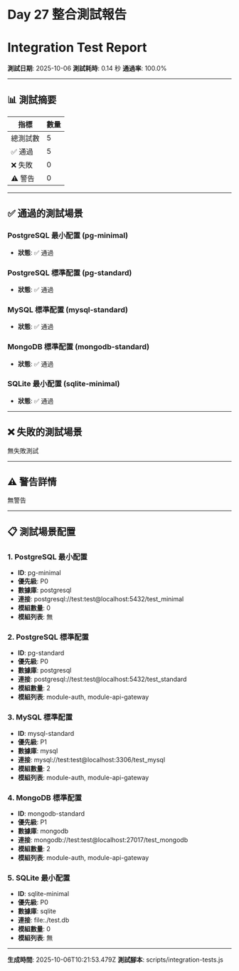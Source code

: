 # Day 27 整合測試報告
# Integration Test Report

**測試日期**: 2025-10-06
**測試耗時**: 0.14 秒
**通過率**: 100.0%

---

## 📊 測試摘要

| 指標 | 數量 |
|------|------|
| 總測試數 | 5 |
| ✅ 通過 | 5 |
| ❌ 失敗 | 0 |
| ⚠️  警告 | 0 |

---

## ✅ 通過的測試場景

### PostgreSQL 最小配置 (pg-minimal)
- **狀態**: ✅ 通過


### PostgreSQL 標準配置 (pg-standard)
- **狀態**: ✅ 通過


### MySQL 標準配置 (mysql-standard)
- **狀態**: ✅ 通過


### MongoDB 標準配置 (mongodb-standard)
- **狀態**: ✅ 通過


### SQLite 最小配置 (sqlite-minimal)
- **狀態**: ✅ 通過



---

## ❌ 失敗的測試場景

無失敗測試

---

## ⚠️  警告詳情

無警告

---

## 📋 測試場景配置

### 1. PostgreSQL 最小配置
- **ID**: pg-minimal
- **優先級**: P0
- **數據庫**: postgresql
- **連接**: postgresql://test:test@localhost:5432/test_minimal
- **模組數量**: 0
- **模組列表**: 無

### 2. PostgreSQL 標準配置
- **ID**: pg-standard
- **優先級**: P0
- **數據庫**: postgresql
- **連接**: postgresql://test:test@localhost:5432/test_standard
- **模組數量**: 2
- **模組列表**: module-auth, module-api-gateway

### 3. MySQL 標準配置
- **ID**: mysql-standard
- **優先級**: P1
- **數據庫**: mysql
- **連接**: mysql://test:test@localhost:3306/test_mysql
- **模組數量**: 2
- **模組列表**: module-auth, module-api-gateway

### 4. MongoDB 標準配置
- **ID**: mongodb-standard
- **優先級**: P1
- **數據庫**: mongodb
- **連接**: mongodb://test:test@localhost:27017/test_mongodb
- **模組數量**: 2
- **模組列表**: module-auth, module-api-gateway

### 5. SQLite 最小配置
- **ID**: sqlite-minimal
- **優先級**: P0
- **數據庫**: sqlite
- **連接**: file:./test.db
- **模組數量**: 0
- **模組列表**: 無


---

**生成時間**: 2025-10-06T10:21:53.479Z
**測試腳本**: scripts/integration-tests.js
